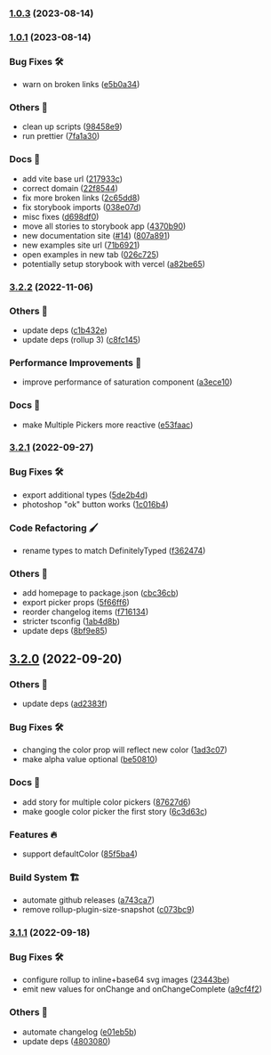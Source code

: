 

### [1.0.3](https://github.com/orhan/pano-color-picker/compare/v1.0.1...v1.0.3) (2023-08-14)

### [1.0.1](https://github.com/orhan/pano-color-picker/compare/v3.2.2...v1.0.1) (2023-08-14)


### Bug Fixes 🛠

* warn on broken links ([e5b0a34](https://github.com/orhan/pano-color-picker/commit/e5b0a34f6afcaa74fa8b907b0deff5e9dd5c41f4))


### Others 🔧

* clean up scripts ([98458e9](https://github.com/orhan/pano-color-picker/commit/98458e91d0e94e020c37a493aade20549e547c79))
* run prettier ([7fa1a30](https://github.com/orhan/pano-color-picker/commit/7fa1a301d46fcd03d20f1ec2212738f4cf148998))


### Docs 📃

* add vite base url ([217933c](https://github.com/orhan/pano-color-picker/commit/217933ca90e8ea306a6de13f3e495823660553a5))
* correct domain ([22f8544](https://github.com/orhan/pano-color-picker/commit/22f85442b393fedbaa216bd1b652f2d16d15675b))
* fix more broken links ([2c65dd8](https://github.com/orhan/pano-color-picker/commit/2c65dd8c82925ca9351633d76b78eb8fb7e8bddd))
* fix storybook imports ([038e07d](https://github.com/orhan/pano-color-picker/commit/038e07d386e9252109008f53137e2efc11632669))
* misc fixes ([d698df0](https://github.com/orhan/pano-color-picker/commit/d698df0aec9f1b985d6848b5decd50a17d2848ae))
* move all stories to storybook app ([4370b90](https://github.com/orhan/pano-color-picker/commit/4370b90b6523a28c69ea18300855ce0ee6b99fc6))
* new documentation site ([#14](https://github.com/orhan/pano-color-picker/issues/14)) ([807a891](https://github.com/orhan/pano-color-picker/commit/807a89128501eed306ea2e0b45d43f0866e1be0d))
* new examples site url ([71b6921](https://github.com/orhan/pano-color-picker/commit/71b6921a301a4ee405198915b689a9d54a962467))
* open examples in new tab ([026c725](https://github.com/orhan/pano-color-picker/commit/026c725c7d45f9690f71ca55c8d82a721356fdcc))
* potentially setup storybook with vercel ([a82be65](https://github.com/orhan/pano-color-picker/commit/a82be658ccc39547a831173c2b29f5c69a55ade3))

### [3.2.2](https://github.com/hello-pangea/color-picker/compare/v3.2.1...v3.2.2) (2022-11-06)

### Others 🔧

- update deps ([c1b432e](https://github.com/hello-pangea/color-picker/commit/c1b432ef14cb3682eb9d6cc9c1a0531f431527c8))
- update deps (rollup 3) ([c8fc145](https://github.com/hello-pangea/color-picker/commit/c8fc145731b9fa9b511cc9efe1b8ca8ae731ff6a))

### Performance Improvements 🚀

- improve performance of saturation component ([a3ece10](https://github.com/hello-pangea/color-picker/commit/a3ece10dce77a22db4631f4e2166b20abd25e5f4))

### Docs 📃

- make Multiple Pickers more reactive ([e53faac](https://github.com/hello-pangea/color-picker/commit/e53faac124d761dc9782ea54f08adc691fb25476))

### [3.2.1](https://github.com/hello-pangea/color-picker/compare/v3.2.0...v3.2.1) (2022-09-27)

### Bug Fixes 🛠

- export additional types ([5de2b4d](https://github.com/hello-pangea/color-picker/commit/5de2b4d29096796b876eecd81256210e7451edda))
- photoshop "ok" button works ([1c016b4](https://github.com/hello-pangea/color-picker/commit/1c016b47a39d88af98a436dc9b38c86f0e305e3a))

### Code Refactoring 🖌

- rename types to match DefinitelyTyped ([f362474](https://github.com/hello-pangea/color-picker/commit/f3624749cb2d49e7ab5d02582469d410d929a59b))

### Others 🔧

- add homepage to package.json ([cbc36cb](https://github.com/hello-pangea/color-picker/commit/cbc36cb33d12e6ff0391892fd9cf4df55fb2ae61))
- export picker props ([5f66ff6](https://github.com/hello-pangea/color-picker/commit/5f66ff678e7a3667d3f145798f8266b3b774482e))
- reorder changelog items ([f716134](https://github.com/hello-pangea/color-picker/commit/f716134ce68e1a5ca6174cce9fb2c4e4f5b06a9d))
- stricter tsconfig ([1ab4d8b](https://github.com/hello-pangea/color-picker/commit/1ab4d8b086ddb08a40bc028c638e74977db7a768))
- update deps ([8bf9e85](https://github.com/hello-pangea/color-picker/commit/8bf9e85c13006c8fa29c378b68852f0bfa98c77b))

## [3.2.0](https://github.com/hello-pangea/color-picker/compare/v3.1.1...v3.2.0) (2022-09-20)

### Others 🔧

- update deps ([ad2383f](https://github.com/hello-pangea/color-picker/commit/ad2383f690d16ff709c3e5b2bb78bf9903ddc47d))

### Bug Fixes 🛠

- changing the color prop will reflect new color ([1ad3c07](https://github.com/hello-pangea/color-picker/commit/1ad3c077b9451498f595bc79cb6c57cfc1abf1a5))
- make alpha value optional ([be50810](https://github.com/hello-pangea/color-picker/commit/be508109e02d6ac9dc9bf6a049aaa7be2b8738af))

### Docs 📃

- add story for multiple color pickers ([87627d6](https://github.com/hello-pangea/color-picker/commit/87627d61a3c2c12ff18870e7c1bb9e014a2e88c3))
- make google color picker the first story ([6c3d63c](https://github.com/hello-pangea/color-picker/commit/6c3d63cb11aa9e450f253edada97e7da0ab2c3f8))

### Features 🔥

- support defaultColor ([85f5ba4](https://github.com/hello-pangea/color-picker/commit/85f5ba4c83bbaa83f211f9486c69be4ff07ff503))

### Build System 🏗

- automate github releases ([a743ca7](https://github.com/hello-pangea/color-picker/commit/a743ca770f84f9b632b432b7e8527045ec7b7389))
- remove rollup-plugin-size-snapshot ([c073bc9](https://github.com/hello-pangea/color-picker/commit/c073bc978aef5078bc6b73eb2042d2c160ce444b))

### [3.1.1](https://github.com/hello-pangea/color-picker/compare/v3.1.0...v3.1.1) (2022-09-18)

### Bug Fixes 🛠

- configure rollup to inline+base64 svg images ([23443be](https://github.com/hello-pangea/color-picker/commit/23443befe0069d9c369daaf44eabd87e4d9e4038))
- emit new values for onChange and onChangeComplete ([a9cf4f2](https://github.com/hello-pangea/color-picker/commit/a9cf4f2c78f2b189129c15ca8aa2b167d174601e))

### Others 🔧

- automate changelog ([e01eb5b](https://github.com/hello-pangea/color-picker/commit/e01eb5b89cc6fa8672d34e94da9f6b9395b36f2e))
- update deps ([4803080](https://github.com/hello-pangea/color-picker/commit/4803080e162b58a8136ba94ace614df77fa82420))